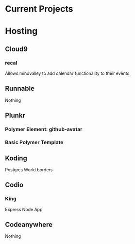# Current Projects

# Hosting
## Cloud9
###  recal
Allows mindvalley to add calendar functionality to their events.

## Runnable
Nothing

## Plunkr
### Polymer Element: github-avatar
### Basic Polymer Template

## Koding
Postgres World borders

## Codio
### King
Express Node App

## Codeanywhere
Nothing